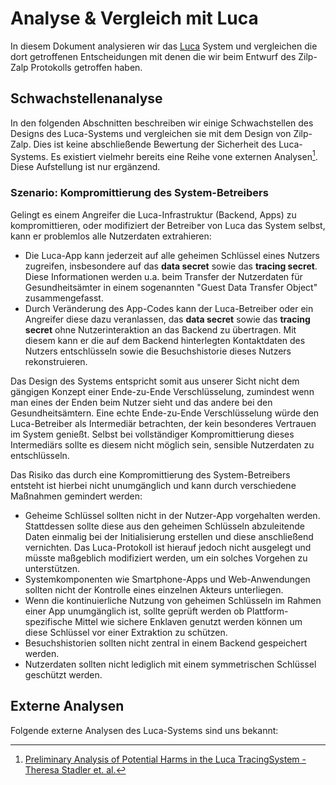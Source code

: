 # Analyse & Vergleich mit Luca

In diesem Dokument analysieren wir das [Luca](https://www.luca-app.de) System und vergleichen die dort getroffenen Entscheidungen mit denen die wir beim Entwurf des Zilp-Zalp Protokolls getroffen haben.

## Schwachstellenanalyse

In den folgenden Abschnitten beschreiben wir einige Schwachstellen des Designs des Luca-Systems und vergleichen sie mit dem Design von Zilp-Zalp. Dies ist keine abschließende Bewertung der Sicherheit des Luca-Systems. Es existiert vielmehr bereits eine Reihe vone externen Analysen[^1]. Diese Aufstellung ist nur ergänzend.

### Szenario: Kompromittierung des System-Betreibers

Gelingt es einem Angreifer die Luca-Infrastruktur (Backend, Apps) zu kompromittieren, oder modifiziert der Betreiber von Luca das System selbst, kann er problemlos alle Nutzerdaten extrahieren:

* Die Luca-App kann jederzeit auf alle geheimen Schlüssel eines Nutzers zugreifen, insbesondere auf das **data secret** sowie das **tracing secret**. Diese Informationen werden u.a. beim Transfer der Nutzerdaten für Gesundheitsämter in einem sogenannten "Guest Data Transfer Object" zusammengefasst.
* Durch Veränderung des App-Codes kann der Luca-Betreiber oder ein Angreifer diese dazu veranlassen, das **data secret** sowie das **tracing secret** ohne Nutzerinteraktion an das Backend zu übertragen. Mit diesem kann er die auf dem Backend hinterlegten Kontaktdaten des Nutzers entschlüsseln sowie die Besuchshistorie dieses Nutzers rekonstruieren.

Das Design des Systems entspricht somit aus unserer Sicht nicht dem gängigen Konzept einer Ende-zu-Ende Verschlüsselung, zumindest wenn man eines der Enden beim Nutzer sieht und das andere bei den Gesundheitsämtern. Eine echte Ende-zu-Ende Verschlüsselung würde den Luca-Betreiber als Intermediär betrachten, der kein besonderes Vertrauen im System genießt. Selbst bei vollständiger Kompromittierung dieses Intermediärs sollte es diesem nicht möglich sein, sensible Nutzerdaten zu entschlüsseln.

Das Risiko das durch eine Kompromittierung des System-Betreibers entsteht ist hierbei nicht unumgänglich und kann durch verschiedene Maßnahmen gemindert werden:

* Geheime Schlüssel sollten nicht in der Nutzer-App vorgehalten werden. Stattdessen sollte diese aus den geheimen Schlüsseln abzuleitende Daten einmalig bei der Initialisierung erstellen und diese anschließend vernichten. Das Luca-Protokoll ist hierauf jedoch nicht ausgelegt und müsste maßgeblich modifiziert werden, um ein solches Vorgehen zu unterstützen.
* Systemkomponenten wie Smartphone-Apps und Web-Anwendungen sollten nicht der Kontrolle eines einzelnen Akteurs unterliegen.
* Wenn die kontinuierliche Nutzung von geheimen Schlüsseln im Rahmen einer App unumgänglich ist, sollte geprüft werden ob Plattform-spezifische Mittel wie sichere Enklaven genutzt werden können um diese Schlüssel vor einer Extraktion zu schützen.
* Besuchshistorien sollten nicht zentral in einem Backend gespeichert werden.
* Nutzerdaten sollten nicht lediglich mit einem symmetrischen Schlüssel geschützt werden.

## Externe Analysen

Folgende externe Analysen des Luca-Systems sind uns bekannt:

[^1]: [Preliminary Analysis of Potential Harms in the Luca TracingSystem - Theresa Stadler et. al.](https://arxiv.org/pdf/2103.11958.pdf)
